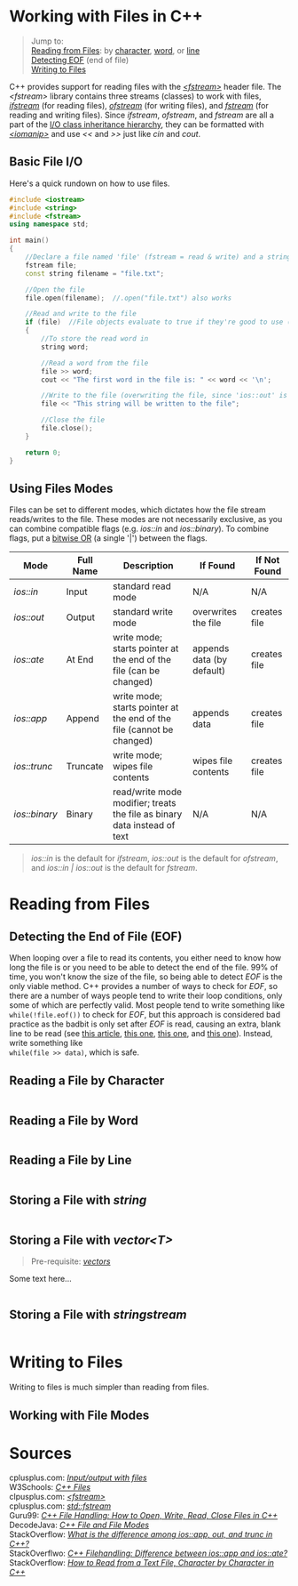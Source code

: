 # Working with Files in C++
> Jump to: <br />
> [Reading from Files](https://github.com/EthanC2/Notes-and-Writeups/blob/main/C++/Input%20and%20Output/File%20Input%20and%20Output.md#reading-from-files): by [character](https://github.com/EthanC2/Notes-and-Writeups/blob/main/C++/Input%20and%20Output/File%20Input%20and%20Output.md#reading-a-file-by-character), [word](https://github.com/EthanC2/Notes-and-Writeups/blob/main/C++/Input%20and%20Output/File%20Input%20and%20Output.md#reading-a-file-by-word),  or [line](https://github.com/EthanC2/Notes-and-Writeups/blob/main/C++/Input%20and%20Output/File%20Input%20and%20Output.md#reading-a-file-by-line)  <br />
> [Detecting EOF](https://github.com/EthanC2/Notes-and-Writeups/blob/main/C++/Input%20and%20Output/File%20Input%20and%20Output.md#detecting-the-end-of-file-eof) (end of file) <br />
> [Writing to Files](https://github.com/EthanC2/Notes-and-Writeups/blob/main/C++/Input%20and%20Output/File%20Input%20and%20Output.md#writing-to-files)  <br />

C++ provides support for reading files with the [_\<fstream\>_](https://www.cplusplus.com/reference/fstream/) header file. The _\<fstream\>_ library contains
three streams (classes) to work with files, [_ifstream_](https://www.cplusplus.com/reference/fstream/ifstream/) (for reading files), [_ofstream_](https://www.cplusplus.com/reference/fstream/ofstream/) (for writing files), and [_fstream_](https://www.cplusplus.com/reference/fstream/fstream/) (for reading 
and writing files). Since _ifstream_, _ofstream_, and _fstream_ are all a part of the [I/O class inheritance hierarchy](https://www.cplusplus.com/reference/iolibrary/),
they can be formatted with [_\<iomanip\>_](https://github.com/EthanC2/Notes-and-Writeups/blob/main/C%2B%2B/Input%20and%20Output/iomanip.md) and use _<<_ and _>>_ just like _cin_ and _cout_.

## Basic File I/O
Here's a quick rundown on how to use files.

```C++
#include <iostream>
#include <string>
#include <fstream>
using namespace std;

int main()
{
    //Declare a file named 'file' (fstream = read & write) and a string for the file name
    fstream file;
    const string filename = "file.txt";

    //Open the file
    file.open(filename);  //.open("file.txt") also works

    //Read and write to the file
    if (file)  //File objects evaluate to true if they're good to use (returns file.good())
    {
        //To store the read word in
        string word;

        //Read a word from the file
        file >> word;
        cout << "The first word in the file is: " << word << '\n';

        //Write to the file (overwriting the file, since 'ios::out' is one of the default modes of 'fstream')
        file << "This string will be written to the file";

        //Close the file
        file.close();
    }

    return 0;
}
```

## Using Files Modes
Files can be set to different modes, which dictates how the file stream reads/writes to the file.
These modes are not necessarily exclusive, as you can combine compatible flags (e.g. _ios::in_ and _ios::binary_).
To combine flags, put a [bitwise OR](https://www.programiz.com/cpp-programming/bitwise-operators) (a single '\|') between the flags.

| Mode | Full Name | Description | If Found | If Not Found |
| ---- | --------- | ----------- | -------- | ------------ |
| _ios::in_ | Input | standard read mode | N/A | N/A |
| _ios::out_ | Output | standard write mode | overwrites the file | creates file |
| _ios::ate_ | At End | write mode; starts pointer at the end of the file (can be changed) | appends data (by default) | creates file |
| _ios::app_ | Append | write mode; starts pointer at the end of the file (cannot be changed) | appends data | creates file |
| _ios::trunc_ | Truncate | write mode; wipes file contents | wipes file contents | creates file |
| _ios::binary_ | Binary | read/write mode modifier; treats the file as binary data instead of text | N/A | N/A |
> _ios::in_ is the default for _ifstream_, _ios::out_ is the default for _ofstream_, and _ios::in \| ios::out_ is the default for _fstream_.

# Reading from Files

## Detecting the End of File (EOF)
When looping over a file to read its contents, you either need to know how long the file is or you need to be able to detect the end of the file.
99% of time, you won't know the size of the file, so being able to detect _EOF_ is the only viable method. C++ provides a number of ways to check for _EOF_,
so there are a number of ways people tend to write their loop conditions, only some of which are perfectly valid. Most people tend to write something like
`while(!file.eof())` to check for _EOF_, but this approach is considered bad practice as the badbit is only set after _EOF_ is read, causing an extra, blank line to be read
(see [this article](https://hownot2code.com/2016/06/08/the-end-of-file-eof-check-may-not-be-enough/), [this one](https://softwareengineering.stackexchange.com/questions/318081/why-does-ifstream-eof-not-return-true-after-reading-the-last-line-of-a-file), [this one](https://www.tutorialspoint.com/why-is-iostream-eof-inside-a-loop-condition-considered-wrong), and [this one](https://stackoverflow.com/questions/5605125/why-is-iostreameof-inside-a-loop-condition-i-e-while-stream-eof-cons)). Instead, write something like <br /> `while(file >> data)`, which is safe.

## Reading a File by Character

```C++

```

## Reading a File by Word

```C++

```

## Reading a File by Line

```C++

```

## Storing a File with _string_

```C++

```

## Storing a File with _vector\<T\>_
> Pre-requisite: [_vectors_](https://www.educative.io/edpresso/what-is-a-c-vector)

Some text here...

```C++

```

## Storing a File with _stringstream_

```C++

```

# Writing to Files
Writing to files is much simpler than reading from files.

## Working with File Modes

# Sources
cplusplus.com: [_Input/output with files_](https://www.cplusplus.com/doc/tutorial/files/) <br />
W3Schools: [_C++ Files_](https://www.w3schools.com/cpp/cpp_files.asp) <br />
clpusplus.com: [_\<fstream\>_](https://www.cplusplus.com/reference/fstream/) <br />
cplusplus.com: [_std::fstream_](https://www.cplusplus.com/reference/fstream/fstream/) <br />
Guru99: [_C++ File Handling: How to Open, Write, Read, Close Files in C++_](https://www.guru99.com/cpp-file-read-write-open.html) <br />
DecodeJava: [_C++ File and File Modes_](https://www.decodejava.com/cpp-file-and-file-modes.htm) <br />
StackOverflow: [_What is the difference among ios::app, out, and trunc in C++?_](https://stackoverflow.com/questions/48085781/what-is-the-difference-among-iosapp-out-and-trunc-in-c/48086058) <br />
StackOverflwo: [_C++ Filehandling: Difference between ios::app and ios::ate?_](https://stackoverflow.com/questions/10359702/c-filehandling-difference-between-iosapp-and-iosate) <br />
StackOverflow: [_How to Read from a Text File, Character by Character in C++_](https://stackoverflow.com/questions/12240010/how-to-read-from-a-text-file-character-by-character-in-c) <br />
